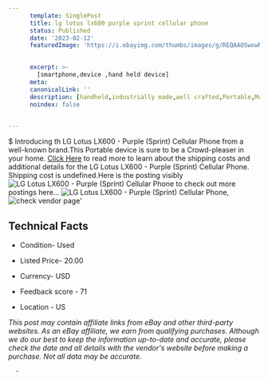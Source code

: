 ```yaml
---
      template: SinglePost
      title: lg lotus lx600 purple sprint cellular phone
      status: Published
      date: '2023-02-12'
      featuredImage: 'https://i.ebayimg.com/thumbs/images/g/REQAAOSwxwNj5EcH/s-l225.jpg'
       

      excerpt: >-
        [smartphone,device ,hand held device]
      meta:
      canonicalLink: ''
      description: [handheld,industrially made,well crafted,Portable,Mobile,Compact,Convenient,Lightweight,Maneuverable,Man-portable,Miniature,Carriable,Hand-held,Light,Holdable,Transportable,Mobile device,Pocket-sized,On-the-go,Wireless,Cordless,Compact size,Convenient size, smartphone,device ,hand held device]
      noindex: false
      

---
```

$
      Introducing th LG Lotus LX600 - Purple (Sprint) Cellular Phone from a well-known brand.This Portable device  is sure to be a Crowd-pleaser in your home. [Click Here](https://www.ebay.com/itm/144936780655?hash=item21bee7c36f%3Ag%3AREQAAOSwxwNj5EcH&mkevt=1&mkcid=1&mkrid=711-53200-19255-0&campid=%253CePNCampaignId%253E&customid=%253CreferenceId%253E&toolid=10049) to read more to learn about the shipping costs and additional details for the LG Lotus LX600 - Purple (Sprint) Cellular Phone. Shipping cost is undefined.Here is the posting visibly ![LG Lotus LX600 - Purple (Sprint) Cellular Phone](https://i.ebayimg.com/thumbs/images/g/REQAAOSwxwNj5EcH/s-l225.jpg) to check out more postings here... ![LG Lotus LX600 - Purple (Sprint) Cellular Phone](https://i.ebayimg.com/images/g/REQAAOSwxwNj5EcH/s-l1600.jpg), ![check vendor page](https://origin-galleryplus.ebayimg.com/ws/web/144936780655_2_0_1/225x225.jpg,https://origin-galleryplus.ebayimg.com/ws/web/144936780655_3_0_1/225x225.jpg)'

      

 ## Technical Facts 



     
      

 - Condition- Used 


      

 - Listed Price- 20.00 


      

 - Currency- USD 


      

 - Feedback score - 71 


      

 - Location - US 


      
      

 *_This post may contain affiliate links from eBay and other third-party websites. As an eBay affiliate, we earn from qualifying purchases. Although we do our best to keep the information up-to-date and accurate, please check the date and all details with the vendor's website before making a purchase. Not all data may be accurate._*




      -
